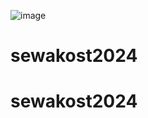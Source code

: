![image](https://github.com/user-attachments/assets/2de4f2c1-34c5-4d54-978c-a6455d059cb5)
# sewakost2024
# sewakost2024

